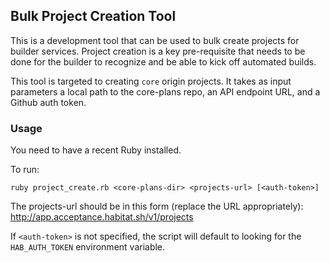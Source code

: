 ## Bulk Project Creation Tool

This is a development tool that can be used to bulk create projects for builder
services. Project creation is a key pre-requisite that needs to be done for the
builder to recognize and be able to kick off automated builds.

This tool is targeted to creating ```core``` origin projects. It takes as
input parameters a local path to the core-plans repo, an API endpoint URL,
and a Github auth token.

### Usage

You need to have a recent Ruby installed.

To run:
```
ruby project_create.rb <core-plans-dir> <projects-url> [<auth-token>]
```

The projects-url should be in this form (replace the URL appropriately):
http://app.acceptance.habitat.sh/v1/projects

If `<auth-token>` is not specified, the script will default to looking for
the `HAB_AUTH_TOKEN` environment variable.
